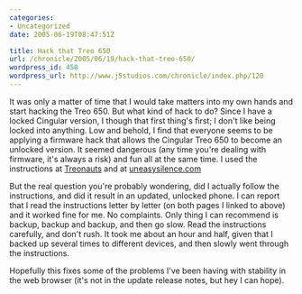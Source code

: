 ```yaml
--- 
categories:
- Uncategorized
date: 2005-06-19T08:47:51Z

title: Hack that Treo 650
url: /chronicle/2005/06/19/hack-that-treo-650/
wordpress_id: 450
wordpress_url: http://www.j5studios.com/chronicle/index.php/120
---
```


It was only a matter of time that I would take matters into my own hands and start hacking the Treo 650.  But what kind of hack to do?  Since I have a locked Cingular version, I though that first thing's first; I don't like being locked into anything.  Low and behold, I find that everyone seems to be applying a firmware hack that allows the Cingular Treo 650 to become an unlocked version.  It seemed dangerous (any time you're dealing with firmware, it's always a risk) and fun all at the same time.  I used the instructions at <a href="http://blog.treonauts.com/2005/06/cingular_treo_6.html">Treonauts</a> and at <a href="http://www.uneasysilence.com/how-to-upgrade-locked-cingular-gsm-to-unlocked-gsm/">uneasysilence.com</a>

But the real question you're probably wondering, did I actually follow the instructions, and did it result in an updated, unlocked phone.  I can report that I read the instructions letter by letter (on both pages I linked to above) and it worked fine for me.  No complaints.  Only thing I can recommend is backup, backup and backup, and then go slow.  Read the instructions carefully, and don't rush.  It took me about an hour and half, given that I backed up several times to different devices, and then slowly went through the instructions.

Hopefully this fixes some of the problems I've been having with stability in the web browser (it's not in the update release notes, but hey I can hope).

